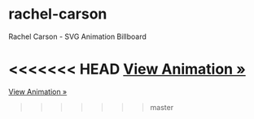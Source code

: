 # rachel-carson

Rachel Carson - SVG Animation Billboard

<<<<<<< HEAD
[View Animation »](http://luckyluke007.github.io/rachel-carson/build/index.html)
=======
[View Animation »](https://luckyluke007.github.io/rachel-carson/)
>>>>>>> master

